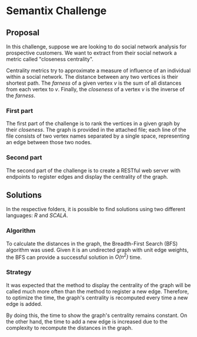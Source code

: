 # Semantix Challenge

## Proposal

In this challenge, suppose we are looking to do social network
analysis for prospective customers. We want to extract from
their social network a metric called "closeness centrality".

Centrality metrics try to approximate a measure of influence
of an individual within a social network. The distance between
any two vertices is their shortest path. The *farness*
of a given vertex *v* is the sum of all distances from each vertex
to *v*. Finally, the *closeness* of a vertex *v* is the inverse
of the *farness*.

### First part

The first part of the challenge is to rank the vertices in a given
graph by their *closeness*. The graph is provided in the attached
file; each line of the file consists of two vertex names separated by
a single space, representing an edge between those two nodes.

### Second part

The second part of the challenge is to create a RESTful web server
with endpoints to register edges and display the centrality of the graph.

## Solutions

In the respective folders, it is possible to find solutions using two different languages:
*R* and *SCALA*.

### Algorithm

To calculate the distances in the graph, the Breadth-First Search (BFS) algorithm was
used.
Given it is an undirected graph with unit edge weights, the BFS can provide a successful
solution in *O(n<sup>2</sup>)* time.

### Strategy

It was expected that the method to display the centrality of the graph will be called
much more often than the method to register a new edge.
Therefore, to optimize the time, the graph's centrality is recomputed every time a new
edge is added.

By doing this, the time to show the graph's centrality remains constant.
On the other hand, the time to add a new edge is increased due to the complexity to
recompute the distances in the graph.